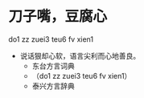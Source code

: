 # 刀子嘴，豆腐心
do1 zz zuei3 teu6 fv xien1
+ 说话狠却心软，语言尖利而心地善良。
  * 东台方言词典
  + （do1 zz zuei3 teu6 fv xien1）
  * 泰兴方言辞典
